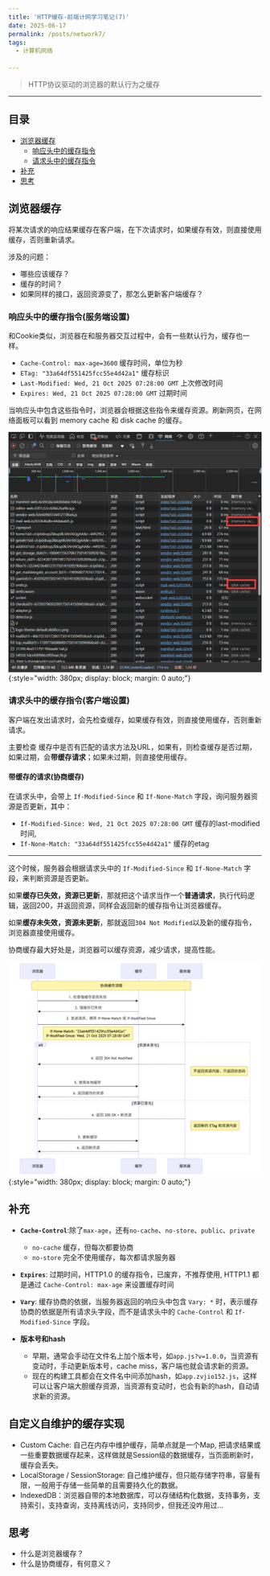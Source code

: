 ```yaml
---
title: 'HTTP缓存-前端计网学习笔记(7)'
date: 2025-06-17
permalink: /posts/network7/
tags:
  - 计算机网络

---
```


> HTTP协议驱动的浏览器的默认行为之缓存
---- 


## 目录
- [浏览器缓存](#浏览器缓存)
  - [响应头中的缓存指令](#响应头中的缓存指令服务端设置)
  - [请求头中的缓存指令](#请求头中的缓存指令客户端设置)
- [补充](#补充)
- [思考](#思考)


## 浏览器缓存

将某次请求的响应结果缓存在客户端，在下次请求时，如果缓存有效，则直接使用缓存，否则重新请求。
    
涉及的问题：
- 哪些应该缓存？
- 缓存的时间？
- 如果同样的接口，返回资源变了，那怎么更新客户端缓存？

### 响应头中的缓存指令(服务端设置)

和Cookie类似，浏览器在和服务器交互过程中，会有一些默认行为，缓存也一样。
    
- `Cache-Control: max-age=3600` 缓存时间，单位为秒
- `ETag: "33a64df551425fcc55e4d42a1"` 缓存标识
- `Last-Modified: Wed, 21 Oct 2025 07:28:00 GMT` 上次修改时间
- `Expires: Wed, 21 Oct 2025 07:28:00 GMT` 过期时间

当响应头中包含这些指令时，浏览器会根据这些指令来缓存资源。刷新网页，在网络面板可以看到 memory cache 和 disk cache 的缓存。
     
![浏览器缓存](/images/post-assets/browserCache.png){:style="width: 380px; display: block; margin: 0 auto;"}

### 请求头中的缓存指令(客户端设置) 

客户端在发出请求时，会先检查缓存，如果缓存有效，则直接使用缓存，否则重新请求。
    
主要检查 缓存中是否有匹配的请求方法及URL，如果有，则检查缓存是否过期，如果过期，会**带缓存请求**；如果未过期，则直接使用缓存。

#### 带缓存的请求(协商缓存)

在请求头中，会带上 `If-Modified-Since` 和 `If-None-Match` 字段，询问服务器资源是否更新，其中：
- `If-Modified-Since: Wed, 21 Oct 2025 07:28:00 GMT` 缓存的last-modified时间, 
- `If-None-Match: "33a64df551425fcc55e4d42a1"` 缓存的etag
    
---

这个时候，服务器会根据请求头中的 `If-Modified-Since` 和 `If-None-Match` 字段，来判断资源是否更新。
      
如果**缓存已失效，资源已更新**，那就把这个请求当作一个**普通请求**，执行代码逻辑，返回200，并返回资源，同样会返回新的缓存指令让浏览器缓存。
    
如果**缓存未失效，资源未更新**，那就返回`304 Not Modified`以及新的缓存指令，浏览器直接使用缓存。
    
协商缓存最大好处是，浏览器可以缓存资源，减少请求，提高性能。
     
![协商缓存](/images/post-assets/协商缓存.png){:style="width: 380px; display: block; margin: 0 auto;"}


## 补充

- **`Cache-Control`**:除了`max-age`，还有`no-cache`、`no-store`、`public`、`private`
  - `no-cache` 缓存，但每次都要协商
  - `no-store` 完全不使用缓存，每次都请求服务器

- **`Expires`**: 过期时间，HTTP1.0 的缓存指令，已废弃，不推荐使用, HTTP1.1 都是通过 `Cache-Control: max-age` 来设置缓存时间

- **`Vary`**: 缓存协商的依据，当服务器返回的响应头中包含 `Vary: *` 时，表示缓存协商的依据是所有请求头字段，而不是请求头中的 `Cache-Control` 和 `If-Modified-Since` 字段。

- **版本号和hash**
  - 早期，通常会手动在文件名上加个版本号，如`app.js?v=1.0.0`，当资源有变动时，手动更新版本号，cache miss，客户端也就会请求新的资源。
  - 现在的构建工具都会在文件名中间添加hash，如`app.zvjio152.js`，这样可以让客户端大胆缓存资源，当资源有变动时，也会有新的hash，自动请求新的资源。


## 自定义自维护的缓存实现
- Custom Cache: 自己在内存中维护缓存，简单点就是一个Map, 把请求结果或一些重要数据缓存起来，这样做就是Session级的数据缓存，当页面刷新时，缓存会丢失。
- LocalStorage / SessionStorage: 自己维护缓存，但只能存储字符串，容量有限，一般用于存储一些简单的且需要持久化的数据。
- IndexedDB：浏览器自带的本地数据库，可以存储结构化数据，支持事务，支持索引，支持查询，支持离线访问，支持同步，但我还没咋用过...

## 思考
- 什么是浏览器缓存？
- 什么是协商缓存，有何意义？